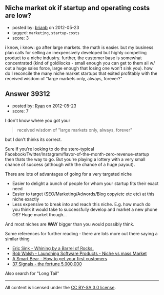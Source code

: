 ## Niche market ok if startup and operating costs are low?

- posted by: [brianb](https://stackexchange.com/users/-1/14724-brianb) on 2012-05-23
- tagged: `marketing`, `startup-costs`
- score: 3

i know, i know: go after large markets. the math is easier. but my business plan calls for selling an inexpensively developed but highly compelling product to a niche industry. further, the customer base is somewhat concentrated (kind of goldilocks - small enough you can get to them all w/ out a huge sales force, large enough that losing one won't sink you). 
how do I reconcile the many niche market startups that exited profitably with the received wisdom of "large markets only, always, forever?"


## Answer 39312

- posted by: [Ryan](https://stackexchange.com/users/-1/465-ryan) on 2012-05-23
- score: 7

<p>I don't know where you got your </p>

<blockquote>
  <p>received wisdom of "large markets only, always, forever"</p>
</blockquote>

<p>but I don't thinks its correct.</p>

<p>Sure if you're looking to do the stero-typical Facebook/Twitter/Instagram/flavor-of-the-month-zero-revenue-startup then thats the way to go. But you're playing a lottery with a very small chance of success (although with the chance of a huge payout).</p>

<p>There are lots of advantages of going for a very targeted niche </p>

<ul>
<li>Easier to delight a bunch of people for whom your startup fits their exact need</li>
<li>Easier to target (SEO/Marketing/Adwords/Blog copy/etc etc etc) at this niche exactly</li>
<li>Less expensive to break into and reach this niche. E.g. how much do you think it would take to successfully develop and market a new phone OS? Huge market though...</li>
</ul>

<p>And most niches are <strong>WAY</strong> bigger than you would possibly think.</p>

<p>Some references for further reading - there are lots more out there saying a similar thing</p>

<ul>
<li><a href="http://www.ericsink.com/bos/Whining_by_a_Barrel_of_Ro.html">Eric Sink - Whining by a Barrel of Rocks.</a></li>
<li><a href="http://47hats.com/2009/09/launching-software-products-niche-vs-mass-market/">Bob Walsh - Launching Software Products - Niche vs mass Market</a></li>
<li><a href="http://blog.asmartbear.com/get-first-customers.html">A Smart Bear - How to get your first customers</a></li>
<li><a href="http://37signals.com/svn/archives2/sidebusiness_software_the_neglected_software_market.php">37 Signals - the fortune 5,000,000</a></li>
</ul>

<p>Also search for "Long Tail"</p>




---

All content is licensed under the [CC BY-SA 3.0 license](https://creativecommons.org/licenses/by-sa/3.0/).
